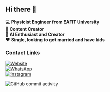 ## Hi there 👋
:computer: **Physicist Engineer from EAFIT University**  
:pencil: **Content Creator**  
:robot: **AI Enthusiast and Creator**  
:heart: **Single, looking to get married and have kids**  

### Contact Links

[![Website](https://img.shields.io/website?url=https%3A%2F%2Fwww.linkedin.com%2Fin%2Fjuan-pablo-diaz-gonzalez-244384241%3Futm_source%3Dshare%26utm_campaign%3Dshare_via%26utm_content%3Dprofile%26utm_medium%3Dios_app)](https://www.linkedin.com/in/juan-pablo-diaz-gonzalez-244384241?utm_source=share&utm_campaign=share_via&utm_content=profile&utm_medium=ios_app)  
[![WhatsApp](https://img.shields.io/badge/WhatsApp-25D366?logo=whatsapp&logoColor=white)](http://wa.me/+573172597307)  
[![Instagram](https://img.shields.io/badge/Instagram-E4405F?logo=instagram&logoColor=white)](https://www.instagram.com/pablogonz4lez1?igsh=YzNiZnAzZ3NibHg5&utm_source=qr)  

![GitHub commit activity](https://img.shields.io/github/commit-activity/m/jpdgz2002/jpdgz2002)
